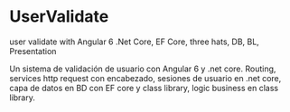 # UserValidate
user validate with Angular 6 .Net Core, EF Core, three hats, DB, BL, Presentation

Un sistema de validación de usuario con Angular 6 y .net core.
Routing, services http request con encabezado, 
sesiones de usuario en .net core, 
capa de datos en BD con EF core y class library, logic business en class library.

